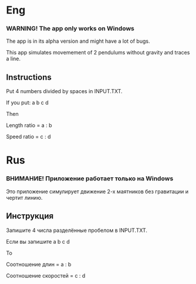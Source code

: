 # Eng

### WARNING! The app only works on Windows

The app is in its alpha version and might have a lot of bugs.

This app simulates movemement of 2 pendulums without gravity and traces a line.

## Instructions

Put 4 numbers divided by spaces in INPUT.TXT.

If you put: a b c d

Then

Length ratio = a : b

Speed ratio = c : d

# Rus

### ВНИМАНИЕ! Приложение работает только на Windows

Это приложение симулирует движение 2-х маятников без гравитации и чертит линию.

## Инструкция

Запишите 4 числа разделённые пробелом в INPUT.TXT.

Если вы запишите a b c d

То

Соотношение длин = a : b

Соотношение скоростей = c : d
